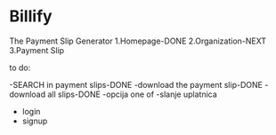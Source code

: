# Billify

The Payment Slip Generator
1.Homepage-DONE
2.Organization-NEXT
3.Payment Slip

to do:

-SEARCH in payment slips-DONE
-download the payment slip-DONE
-download all slips-DONE
-opcija one of
-slanje uplatnica

- login
- signup
